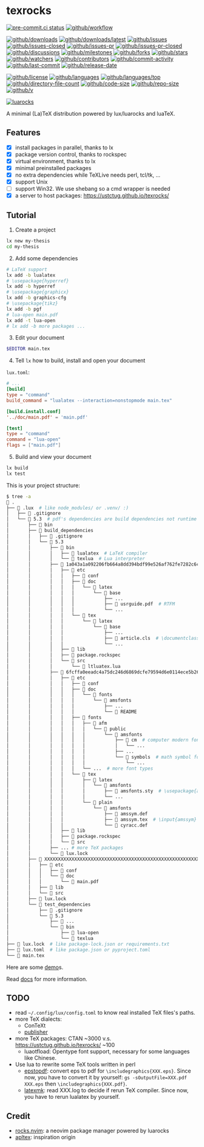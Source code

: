 # texrocks

[![pre-commit.ci status](https://results.pre-commit.ci/badge/github/ustctug/texrocks/main.svg)](https://results.pre-commit.ci/latest/github/ustctug/texrocks/main)
[![github/workflow](https://github.com/ustctug/texrocks/actions/workflows/main.yml/badge.svg)](https://github.com/ustctug/texrocks/actions)

[![github/downloads](https://shields.io/github/downloads/ustctug/texrocks/total)](https://github.com/ustctug/texrocks/releases)
[![github/downloads/latest](https://shields.io/github/downloads/ustctug/texrocks/latest/total)](https://github.com/ustctug/texrocks/releases/latest)
[![github/issues](https://shields.io/github/issues/ustctug/texrocks)](https://github.com/ustctug/texrocks/issues)
[![github/issues-closed](https://shields.io/github/issues-closed/ustctug/texrocks)](https://github.com/ustctug/texrocks/issues?q=is%3Aissue+is%3Aclosed)
[![github/issues-pr](https://shields.io/github/issues-pr/ustctug/texrocks)](https://github.com/ustctug/texrocks/pulls)
[![github/issues-pr-closed](https://shields.io/github/issues-pr-closed/ustctug/texrocks)](https://github.com/ustctug/texrocks/pulls?q=is%3Apr+is%3Aclosed)
[![github/discussions](https://shields.io/github/discussions/ustctug/texrocks)](https://github.com/ustctug/texrocks/discussions)
[![github/milestones](https://shields.io/github/milestones/all/ustctug/texrocks)](https://github.com/ustctug/texrocks/milestones)
[![github/forks](https://shields.io/github/forks/ustctug/texrocks)](https://github.com/ustctug/texrocks/network/members)
[![github/stars](https://shields.io/github/stars/ustctug/texrocks)](https://github.com/ustctug/texrocks/stargazers)
[![github/watchers](https://shields.io/github/watchers/ustctug/texrocks)](https://github.com/ustctug/texrocks/watchers)
[![github/contributors](https://shields.io/github/contributors/ustctug/texrocks)](https://github.com/ustctug/texrocks/graphs/contributors)
[![github/commit-activity](https://shields.io/github/commit-activity/w/ustctug/texrocks)](https://github.com/ustctug/texrocks/graphs/commit-activity)
[![github/last-commit](https://shields.io/github/last-commit/ustctug/texrocks)](https://github.com/ustctug/texrocks/commits)
[![github/release-date](https://shields.io/github/release-date/ustctug/texrocks)](https://github.com/ustctug/texrocks/releases/latest)

[![github/license](https://shields.io/github/license/ustctug/texrocks)](https://github.com/ustctug/texrocks/blob/main/LICENSE)
[![github/languages](https://shields.io/github/languages/count/ustctug/texrocks)](https://github.com/ustctug/texrocks)
[![github/languages/top](https://shields.io/github/languages/top/ustctug/texrocks)](https://github.com/ustctug/texrocks)
[![github/directory-file-count](https://shields.io/github/directory-file-count/ustctug/texrocks)](https://github.com/ustctug/texrocks)
[![github/code-size](https://shields.io/github/languages/code-size/ustctug/texrocks)](https://github.com/ustctug/texrocks)
[![github/repo-size](https://shields.io/github/repo-size/ustctug/texrocks)](https://github.com/ustctug/texrocks)
[![github/v](https://shields.io/github/v/release/ustctug/texrocks)](https://github.com/ustctug/texrocks)

[![luarocks](https://img.shields.io/luarocks/v/Freed-Wu/texrocks)](https://luarocks.org/modules/Freed-Wu/texrocks)

A minimal (La)TeX distribution powered by lux/luarocks and luaTeX.

## Features

- [x] install packages in parallel, thanks to lx
- [x] package version control, thanks to rockspec
- [x] virtual environment, thanks to lx
- [x] minimal preinstalled packages
- [x] no extra dependencies while TeXLive needs perl, tcl/tk, ...
- [x] support Unix
- [ ] support Win32. We use shebang so a cmd wrapper is needed
- [x] a server to host packages: <https://ustctug.github.io/texrocks/>

## Tutorial

<!-- markdownlint-disable MD029 -->

1. Create a project

```sh
lx new my-thesis
cd my-thesis
```

2. Add some dependencies

```sh
# LaTeX support
lx add -b lualatex
# \usepackage{hyperref}
lx add -b hyperref
# \usepackage{graphicx}
lx add -b graphics-cfg
# \usepackage{tikz}
lx add -b pgf
# lua-open main.pdf
lx add -t lua-open
# lx add -b more packages ...
```

3. Edit your document

```sh
$EDITOR main.tex
```

4. Tell `lx` how to build, install and open your document

`lux.toml`:

```toml
# ...
[build]
type = "command"
build_command = "lualatex --interaction=nonstopmode main.tex"

[build.install.conf]
'../doc/main.pdf' = 'main.pdf'

[test]
type = "command"
command = "lua-open"
flags = ["main.pdf"]
```

5. Build and view your document

```sh
lx build
lx test
```

This is your project structure:

```sh
$ tree -a
 .
├──  .lux  # like node_modules/ or .venv/ :)
│   ├──  .gitignore
│   └──  5.3  # pdf's dependencies are build dependencies not runtime
│       ├──  bin
│       ├──  build_dependencies
│       │   ├──  .gitignore
│       │   └──  5.3
│       │       ├──  bin
│       │       │   ├──  lualatex  # LaTeX compiler
│       │       │   └──  texlua  # Lua interpreter
│       │       ├──  1a043a1a092206fb664a8dd394bdf99e526af762fe7282c6ccf49bc0ec23521e-latex-base@2024.11.01-2
│       │       │   ├──  etc
│       │       │   │   ├──  conf
│       │       │   │   ├──  doc
│       │       │   │   │   └──  latex
│       │       │   │   │       └──  base
│       │       │   │   │           ├── ...
│       │       │   │   │           ├──  usrguide.pdf  # RTFM
│       │       │   │   │           └── ...
│       │       │   │   └──  tex
│       │       │   │       └──  latex
│       │       │   │           └──  base
│       │       │   │               ├── ...
│       │       │   │               ├──  article.cls  # \documentclass{article}
│       │       │   │               └── ...
│       │       │   ├──  lib
│       │       │   ├──  package.rockspec
│       │       │   └──  src
│       │       │       └──  ltluatex.lua
│       │       ├──  6fcffa0eeadc4a75dc246d6869dcfe79594d6e0114ece5b260b9216a3d40cdfb-amsfonts@3.04-1
│       │       │   ├──  etc
│       │       │   │   ├──  conf
│       │       │   │   ├──  doc
│       │       │   │   │   └──  fonts
│       │       │   │   │       └──  amsfonts
│       │       │   │   │           ├── ...
│       │       │   │   │           └── 󰂺 README
│       │       │   │   ├──  fonts
│       │       │   │   │   ├──  afm
│       │       │   │   │   │   └──  public
│       │       │   │   │   │       └──  amsfonts
│       │       │   │   │   │           ├──  cm  # computer modern fonts
│       │       │   │   │   │           │   └── ...
│       │       │   │   │   │           ├── ...
│       │       │   │   │   │           └──  symbols  # math symbol fonts
│       │       │   │   │   │               └── ...
│       │       │   │   │   └── ...  # more font types
│       │       │   │   └──  tex
│       │       │   │       ├──  latex
│       │       │   │       │   └──  amsfonts
│       │       │   │       │       ├──  amsfonts.sty  # \usepackage{amsfonts}
│       │       │   │       │       └── ...
│       │       │   │       └──  plain
│       │       │   │           └──  amsfonts
│       │       │   │               ├──  amssym.def
│       │       │   │               ├──  amssym.tex  # \input{amssym}
│       │       │   │               └──  cyracc.def
│       │       │   ├──  lib
│       │       │   ├──  package.rockspec
│       │       │   └──  src
│       │       ├── ... # more TeX packages
│       │       └──  lux.lock
│       ├──  XXXXXXXXXXXXXXXXXXXXXXXXXXXXXXXXXXXXXXXXXXXXXXXXXXXXXXXXXXXXXXXX-my-thesis@0.1.0-1
│       │   ├──  etc
│       │   │   ├──  conf
│       │   │   └──  doc
│       │   │       └──  main.pdf
│       │   ├──  lib
│       │   └──  src
│       ├──  lux.lock
│       └──  test_dependencies
│           ├──  .gitignore
│           └──  5.3
│               ├──  ...
│               └──  bin
│                   ├──  lua-open
│                   └──  texlua
├──  lux.lock  # like package-lock.json or requirements.txt
├──  lux.toml  # like package.json or pyproject.toml
└──  main.tex
```

Here are some [demo](packages/)s.

Read [docs](docs/) for more information.

## TODO

- read `~/.config/lux/config.toml` to know real installed TeX files's paths.
- more TeX dialects:
  - ConTeXt
  - [publisher](https://github.com/speedata/publisher/)
- more TeX packages: CTAN ~3000 v.s. <https://ustctug.github.io/texrocks/> ~100
  - luaotfload: Opentype font support, necessary for some languages like
    Chinese.
- Use lua to rewrite some TeX tools written in perl
  - [epstopdf](https://ctan.org/pkg/epstopdf): convert eps to pdf for
    `\includegraphics{XXX.eps}`. Since now, you have to convert it by yourself:
    `gs -sOutputFile=XXX.pdf XXX.eps` then `\includegraphics{XXX.pdf}`.
  - [latexmk](https://github.com/debian-tex/latexmk): read XXX.log to decide if
    rerun TeX compiler. Since now, you have to rerun lualatex by yourself.

## Credit

- [rocks.nvim](https://github.com/nvim-neorocks/rocks.nvim): a neovim package
  manager powered by luarocks
- [apltex](https://github.com/RadioNoiseE/apltex): inspiration origin
